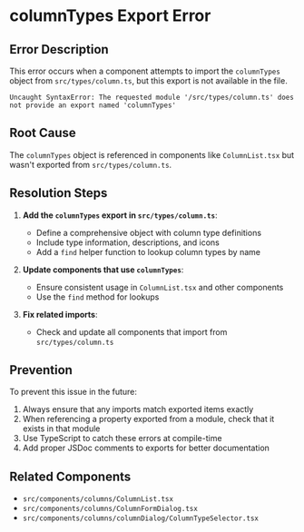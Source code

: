 
# columnTypes Export Error

## Error Description
This error occurs when a component attempts to import the `columnTypes` object from `src/types/column.ts`, but this export is not available in the file.

```
Uncaught SyntaxError: The requested module '/src/types/column.ts' does not provide an export named 'columnTypes'
```

## Root Cause
The `columnTypes` object is referenced in components like `ColumnList.tsx` but wasn't exported from `src/types/column.ts`.

## Resolution Steps

1. **Add the `columnTypes` export in `src/types/column.ts`**:
   - Define a comprehensive object with column type definitions
   - Include type information, descriptions, and icons
   - Add a `find` helper function to lookup column types by name

2. **Update components that use `columnTypes`**:
   - Ensure consistent usage in `ColumnList.tsx` and other components
   - Use the `find` method for lookups

3. **Fix related imports**:
   - Check and update all components that import from `src/types/column.ts`

## Prevention
To prevent this issue in the future:

1. Always ensure that any imports match exported items exactly
2. When referencing a property exported from a module, check that it exists in that module
3. Use TypeScript to catch these errors at compile-time
4. Add proper JSDoc comments to exports for better documentation

## Related Components

- `src/components/columns/ColumnList.tsx`
- `src/components/columns/ColumnFormDialog.tsx` 
- `src/components/columns/columnDialog/ColumnTypeSelector.tsx`
